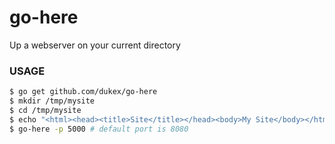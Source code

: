 go-here
=======

Up a webserver on your current directory

### USAGE

```  bash
$ go get github.com/dukex/go-here
$ mkdir /tmp/mysite
$ cd /tmp/mysite
$ echo "<html><head><title>Site</title></head><body>My Site</body></html>" > index.html
$ go-here -p 5000 # default port is 8080
```
